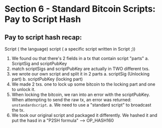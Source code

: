 # Section 6 - Standard Bitcoin Scripts: Pay to Script Hash

## Pay to script hash recap:

Script ( the language)
script ( a specific script written in Script ;))

1. We found ou that there's 2 fields in a tx that contain script "parts"
    a. ScriptSig and scriptPubKey
2. match scriptSigs and scriptPubKey are actually in TWO different txs.
3. we wrote our own script and split it in 2 parts
    a. scriptSig (Unlocking part)
    b. scriptPubKey (locking part)
4. We made 2 txs. one to lock up some bitcoin to the locking part and one to unlock it.
5. When locking the bitcoin, we ran into an error with the scriptPubKey. When attempting to send the raw tx, an error was returned: ```unstandardscript```.
    a. We need to use a "standard script" to broadcast the tx.
6. We took our original script and packaged it differently. We hashed it and put the hasd in a "P2SH formula" --> OP_HASH160 <script> OP_EQUAL
7. We put the P2SH script into our scriptPubKey field of TX1
8. And we then had to make a few changes in TX2's scriptSig field to spend it. 

P2SH Recap:

1. Has 2 opcodes and 1 piece of data.
2. piece of data is always a hash160 of the original script

Human readable form of P2SH: 
        
OP_HASH160 <hash160 of OG script> OP_EQUAL

Changing it to Hex:

a914fb528f99064469fd19f1fc7f105a9fd324c7160787

## Interpreting a P2SH Script:

----- 
Original transactions from Section 5: 

OP_HASH160 a914fb528f99064469fd19f1fc7f105a9fd324c7160787 OP_EQUAL

asm: OP_HASH160 a914fb528f99064469fd19f1fc7f105a9fd324c7160787 OP_EQUAL
hex: a914fb528f99064469fd19f1fc7f105a9fd324c7160787

TX1:
txid: dac3397e17744817b33365b7c3377e797266173cddf761fef6a935f9d96f3
version: 01000000
vin:
    txid: c0511a3bcc42d6d7cdc3a39569b0f782bd5d74220d566eb386e0d9cb198ce83
    vout: 00000000
    scriptSig: 00
    sequence: ffffffff

outputs: 01
    amount: 18ddf500000000
    -> scriptPubKey: 17 a914fb528f99064469fd19f1fc7f105a9fd324c7160787
locktime: 00000000

TX2:
version: 01000000
01
    txid: f3963df3956aef1f67f7dd3c176672797e37c376b556337b814477e19730c3da
    vout: 00000000
    scriptSig: 2e
        156b6176626620566e207346179696e662072706f6f72
        17156861762b6620566e207346179696e662072706f6f7287
    sequence: ffffffff

    amount: 30d9f500000000
    -> scriptPubKey: 17 a914fb528f99064469fd19f1fc7f105a9fd324c7160787

txid: 0f198c6d12e1e8bde9dc56d97d26a00c31d5d8c51bdd91802f8dfd9f7fee

----


We need: scriptSig TX2 | scriptPubKey TX1 

-> scriptPubKey: a914fb528f99064469fd19f1fc7f105a9fd324c7160787
-> scriptSig: 
        15686176652066756e2073746179696e6720706f6f72
        -> 17156861762b6620566e207346179696e662072706f6f7287
        redeemScript: last item in the scriptSig


script:
            

questions when an OP code operates:

1. How many items in the stack does this touch?
2. does it take data off the stack? 
3. does it put data on the stack? 

a9 = OP_HASH160

1. Read off first stack item
2. hash160 it
3. pop off first item from stack
4. push back the hash160 to the stack

OP_EQUAL:

the are!

stack:

1: 1
0: 686176652066756e2073746179696e6720706f6f72


Verification:

Is it empty: No
Is the last item on the stack a 1: No

So we'd think this failed...

Some MAGIC happens now... lol.. but only because this is a P2SH script
This happens on line 1997 of interpreter.cpp

IF p2sh:

1. Stack cannot be empty
2. Pops stack once so we remove the 1
3. puts the scriptSig back on the stack using the redeemscript --> ```156b6176626620566e207346179696e662072706f6f72```
4. Starts evaluation again

"new" script:


new stack: 

87

1: 686176652066756e2073746179696e6720706f6f72
0: 686176652066756e2073746179696e6720706f6f72

OP_EQUAL

0: 1

scripts passes!! Woot

## Takeaways and Tradeoffs with P2SH


w/o P2SH nonstandard:
    original (locking) script: 15686176652066756e2073746179696e6720706f6f7287 (have fun staying poor) "in hex" --> Bob pays
    scriptSig (unlocking): 156861762b6620566e207346179696e662072706f6f72 -> I pay for this


w/ P2SH scripthash:
    locking script: a914fb528f99064469fd19f1fc7f105a9fd324c7160787, Bob pays for this.
    unlocking script: 156861761b6620566e207346179696e662072706f6f7215686176652066756e2073746179696e6720706f6f7287, I pay for this. 

*Remember lock script in script hash is a hash160 of the original nonstandard script*

TakeAways:
    1. we had to use P2SH. No other way to use our custom script w/o it.
    2. how many bytes ended up in a tx for the nonstandard script? 
        45 bytes
    3. how many bytes ended up in the txs for the p2sh script?
        69 bytes
    4. which is more expensive in bytes? 
        P2SH

diffence 69-45 = 24 bytes. The extra byte came from having to add the length byte for the redeemscript in the p2sh unlocking script

    5. Who's paying for these txs
        TX1 -> locked to the p2sh script, Bob pays for this one, He pays 23 bytes
        TX2 -> spent the p2sh script, I pay to spend this

Bob's gonna pay me money with a914fb528f99064469fd19f1fc7f105a9fd324c7160787

The person responsible paying for the potentially more expensive/complicated P2SH unlocking script is the one benefitting from the script (whoever can then spend it)


##### QUIZ 9:


Q: Where does our custom script end up if we lock to it using a Pay 2 ScriptHash?


A: We lock to the hash of the script, the script itself goes in the scriptSig of the unlocking transaction.











